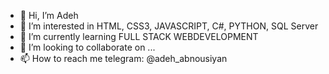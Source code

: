- 👋 Hi, I’m Adeh
- 👀 I’m interested in HTML, CSS3, JAVASCRIPT, C#, PYTHON, SQL Server
- 🌱 I’m currently learning FULL STACK WEBDEVELOPMENT
- 💞️ I’m looking to collaborate on ...
- 📫 How to reach me telegram: @adeh_abnousiyan

<!---
adehabnousiyan/adehabnousiyan is a ✨ special ✨ repository because its `README.md` (this file) appears on your GitHub profile.
You can click the Preview link to take a look at your changes.
--->
